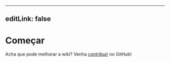 <!--@include: ../../start.md -->
---
editLink: false
---

# Começar

<!--@include: ./toc.md -->

Acha que pode melhorar a wiki? Venha [contribuir](/contribute) no GitHub!
